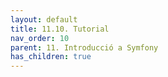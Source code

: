 ```yaml
---
layout: default
title: 11.10. Tutorial
nav_order: 10
parent: 11. Introducció a Symfony
has_children: true 
---
```


